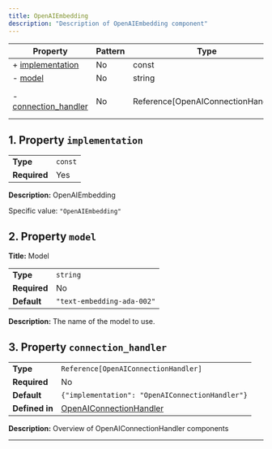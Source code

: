 ```yaml
---
title: OpenAIEmbedding
description: "Description of OpenAIEmbedding component"
---
```


| Property                                     | Pattern | Type                               | Deprecated | Definition                                  | Title/Description                              |
| -------------------------------------------- | ------- | ---------------------------------- | ---------- | ------------------------------------------- | ---------------------------------------------- |
| + [implementation](#implementation )         | No      | const                              | No         | -                                           | OpenAIEmbedding                                |
| - [model](#model )                           | No      | string                             | No         | -                                           | Model                                          |
| - [connection_handler](#connection_handler ) | No      | Reference[OpenAIConnectionHandler] | No         | In [OpenAIConnectionHandler](/docs/components/openaiconnectionhandler/overview) | Overview of OpenAIConnectionHandler components |

## <a name="implementation"></a>1. Property `implementation`

|              |         |
| ------------ | ------- |
| **Type**     | `const` |
| **Required** | Yes     |

**Description:** OpenAIEmbedding

Specific value: `"OpenAIEmbedding"`

## <a name="model"></a>2. Property `model`

**Title:** Model

|              |                            |
| ------------ | -------------------------- |
| **Type**     | `string`                   |
| **Required** | No                         |
| **Default**  | `"text-embedding-ada-002"` |

**Description:** The name of the model to use.

## <a name="connection_handler"></a>3. Property `connection_handler`

|                |                                                 |
| -------------- | ----------------------------------------------- |
| **Type**       | `Reference[OpenAIConnectionHandler]`            |
| **Required**   | No                                              |
| **Default**    | `{"implementation": "OpenAIConnectionHandler"}` |
| **Defined in** | [OpenAIConnectionHandler](/docs/components/openaiconnectionhandler/overview)        |

**Description:** Overview of OpenAIConnectionHandler components

----------------------------------------------------------------------------------------------------------------------------

